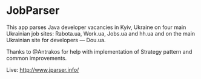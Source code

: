 # JobParser

This app parses Java developer vacancies in Kyiv, Ukraine on four main Ukrainian job sites: Rabota.ua, Work.ua, Jobs.ua and hh.ua and on the main Ukrainian site for developers — Dou.ua.

Thanks to @Antrakos for help with implementation of Strategy pattern and common improvements.

Live: http://www.jparser.info/

